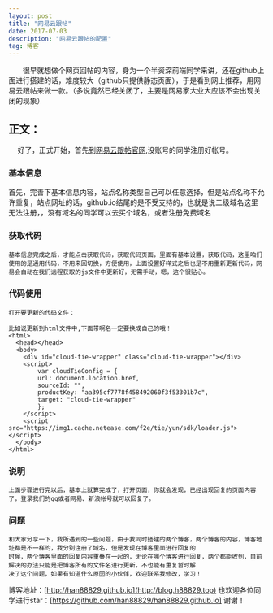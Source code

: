 ```yaml
---
layout: post
title: "网易云跟帖"
date: 2017-07-03 
description: "网易云跟帖的配置"
tag: 博客 
---   
```


　　很早就想做个网页回帖的内容，身为一个半资深前端同学来讲，还在github上面进行搭建的话，难度较大（github只提供静态页面），于是看到网上推荐，用网易云跟帖来做一款。（多说竟然已经关闭了，主要是网易家大业大应该不会出现关闭的现象）
 

## 正文：
　 好了，正式开始，首先到[网易云跟帖官网](manage.gentie.163.com),没账号的同学注册好帐号。

### 基本信息         

首先，完善下基本信息内容，站点名称类型自己可以任意选择，但是站点名称不允许重复，站点网址的话，github.io结尾的是不受支持的，也就是说二级域名这里无法注册，，没有域名的同学可以去买个域名，或者注册免费域名

### 获取代码
    基本信息完成之后，才能点击获取代码，获取代码页面，里面有基本设置，获取代码，这里咱们使用的是通用代码，不用来回切换，方便使用，上面设置好样式之后也是不用重新更新代码，网易会自动在我们远程获取的js文件中更新好，无需手动，嗯，这个很贴心。

### 代码使用
    打开要更新的代码文件：
	
	比如说更新到html文件中,下面带啊名一定要换成自己的哦！
	<html>
	  <head></head>
	  <body>
	    <div id="cloud-tie-wrapper" class="cloud-tie-wrapper"></div>
		<script>
		    var cloudTieConfig = {
			url: document.location.href, 
			sourceId: "",
			productKey: "aa395cf7778f458492060f3f53301b7c",
			target: "cloud-tie-wrapper"
			};
		</script>
		<script src="https://img1.cache.netease.com/f2e/tie/yun/sdk/loader.js"></script> 
	  </body>
	</html>

### 说明
    上面步骤进行完以后，基本上就算完成了，打开页面，你就会发现，已经出现回复的页面内容了，登录我们的qq或者网易、新浪帐号就可以回复了。

### 问题

    和大家分享一下，我所遇到的一些问题，由于我同时搭建的两个博客，两个博客的内容，博客地址都是不一样的，我分别注册了域名，但是发现在博客里面进行回复的
	时候，两个博客里面的回复内容重叠在一起的，无论在哪个博客进行回复，两个都能收到，目前解决的办法只能是把博客所有的文件名进行更新，不也能有重复暂时解
	决了这个问题，如果有知道什么原因的小伙伴，欢迎联系我修改，学习！


博客地址：[http://han88829.github.io](http://blog.h88829.top)
也欢迎各位同学进行star：[https://github.com/han88829/han88829.github.io] 谢谢！
